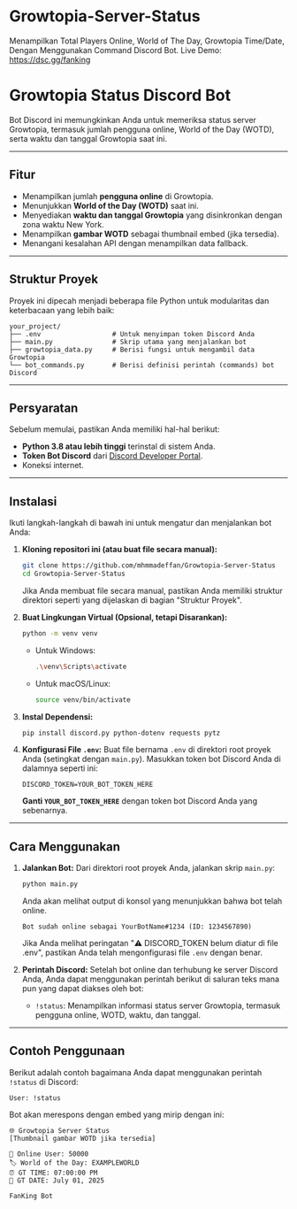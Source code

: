 # Growtopia-Server-Status
Menampilkan Total Players Online, World of The Day, Growtopia Time/Date, Dengan Menggunakan Command Discord Bot. Live Demo: https://dsc.gg/fanking

# Growtopia Status Discord Bot

Bot Discord ini memungkinkan Anda untuk memeriksa status server Growtopia, termasuk jumlah pengguna online, World of the Day (WOTD), serta waktu dan tanggal Growtopia saat ini.

-----

## Fitur

  * Menampilkan jumlah **pengguna online** di Growtopia.
  * Menunjukkan **World of the Day (WOTD)** saat ini.
  * Menyediakan **waktu dan tanggal Growtopia** yang disinkronkan dengan zona waktu New York.
  * Menampilkan **gambar WOTD** sebagai thumbnail embed (jika tersedia).
  * Menangani kesalahan API dengan menampilkan data fallback.

-----

## Struktur Proyek

Proyek ini dipecah menjadi beberapa file Python untuk modularitas dan keterbacaan yang lebih baik:

```
your_project/
├── .env                  # Untuk menyimpan token Discord Anda
├── main.py               # Skrip utama yang menjalankan bot
├── growtopia_data.py     # Berisi fungsi untuk mengambil data Growtopia
└── bot_commands.py       # Berisi definisi perintah (commands) bot Discord
```

-----

## Persyaratan

Sebelum memulai, pastikan Anda memiliki hal-hal berikut:

  * **Python 3.8 atau lebih tinggi** terinstal di sistem Anda.
  * **Token Bot Discord** dari [Discord Developer Portal](https://discord.com/developers/applications).
  * Koneksi internet.

-----

## Instalasi

Ikuti langkah-langkah di bawah ini untuk mengatur dan menjalankan bot Anda:

1.  **Kloning repositori ini (atau buat file secara manual):**

    ```bash
    git clone https://github.com/mhmmadeffan/Growtopia-Server-Status
    cd Growtopia-Server-Status
    ```

    Jika Anda membuat file secara manual, pastikan Anda memiliki struktur direktori seperti yang dijelaskan di bagian "Struktur Proyek".

2.  **Buat Lingkungan Virtual (Opsional, tetapi Disarankan):**

    ```bash
    python -m venv venv
    ```

      * Untuk Windows:
        ```bash
        .\venv\Scripts\activate
        ```
      * Untuk macOS/Linux:
        ```bash
        source venv/bin/activate
        ```

3.  **Instal Dependensi:**

    ```bash
    pip install discord.py python-dotenv requests pytz
    ```

4.  **Konfigurasi File `.env`:**
    Buat file bernama `.env` di direktori root proyek Anda (setingkat dengan `main.py`). Masukkan token bot Discord Anda di dalamnya seperti ini:

    ```env
    DISCORD_TOKEN=YOUR_BOT_TOKEN_HERE
    ```

    **Ganti `YOUR_BOT_TOKEN_HERE`** dengan token bot Discord Anda yang sebenarnya.

-----

## Cara Menggunakan

1.  **Jalankan Bot:**
    Dari direktori root proyek Anda, jalankan skrip `main.py`:

    ```bash
    python main.py
    ```

    Anda akan melihat output di konsol yang menunjukkan bahwa bot telah online.

    ```
    Bot sudah online sebagai YourBotName#1234 (ID: 1234567890)
    ```

    Jika Anda melihat peringatan "⚠️ DISCORD\_TOKEN belum diatur di file .env", pastikan Anda telah mengonfigurasi file `.env` dengan benar.

2.  **Perintah Discord:**
    Setelah bot online dan terhubung ke server Discord Anda, Anda dapat menggunakan perintah berikut di saluran teks mana pun yang dapat diakses oleh bot:

      * `!status`: Menampilkan informasi status server Growtopia, termasuk pengguna online, WOTD, waktu, dan tanggal.

-----

## Contoh Penggunaan

Berikut adalah contoh bagaimana Anda dapat menggunakan perintah `!status` di Discord:

```
User: !status
```

Bot akan merespons dengan embed yang mirip dengan ini:

```
🌐 Growtopia Server Status
[Thumbnail gambar WOTD jika tersedia]

👥 Online User: 50000
🏷️ World of the Day: EXAMPLEWORLD
⏰ GT TIME: 07:00:00 PM
📅 GT DATE: July 01, 2025

FanKing Bot
```
